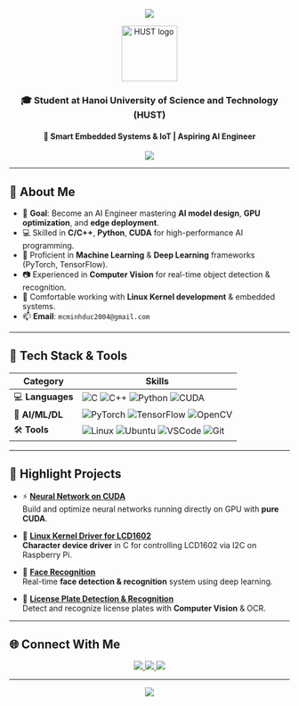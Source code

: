 <!-- Header Animation -->
<p align="center">
  <img src="https://capsule-render.vercel.app/api?type=waving&color=0:ff6b6b,100:ffd93d&height=200&section=header&text=Ngô%20Phạm%20Minh%20Đức&fontSize=40&fontColor=ffffff&animation=fadeIn&fontAlignY=40" />
</p>

<!-- HUST Logo -->
<p align="center">
  <img src="https://cdn.haitrieu.com/wp-content/uploads/2021/10/Logo-DH-Bach-Khoa-Ha-Noi-HUST-768x1155.png" alt="HUST logo" width="100" />
</p>

<h3 align="center">🎓 Student at Hanoi University of Science and Technology (HUST)</h3>
<h4 align="center">📡 Smart Embedded Systems & IoT | Aspiring AI Engineer</h4>

<!-- Typing Animation -->
<p align="center">
  <img src="https://readme-typing-svg.demolab.com?font=Fira+Code&size=22&duration=3000&pause=1000&color=FF6B6B&center=true&vCenter=true&width=650&lines=🚀+Future+AI+Engineer;💻+C/C%2B%2B+%7C+Python+%7C+CUDA;🧠+Deep+Learning+%26+Edge+AI;📷+Computer+Vision+for+Smart+Systems;🐧+Linux+Kernel+Driver+Development" />
</p>

---

## 🧠 About Me

- 🎯 **Goal**: Become an AI Engineer mastering **AI model design**, **GPU optimization**, and **edge deployment**.
- 💻 Skilled in **C/C++**, **Python**, **CUDA** for high-performance AI programming.
- 🧠 Proficient in **Machine Learning** & **Deep Learning** frameworks (PyTorch, TensorFlow).
- 📷 Experienced in **Computer Vision** for real-time object detection & recognition.
- 🐧 Comfortable working with **Linux Kernel development** & embedded systems.
- 📫 **Email**: `mcminhduc2004@gmail.com`

---

## 🚀 Tech Stack & Tools

| **Category**       | **Skills** |
|--------------------|------------|
| 💻 **Languages**   | ![C](https://img.shields.io/badge/C-00599C?style=flat&logo=c&logoColor=white) ![C++](https://img.shields.io/badge/C++-00599C?style=flat&logo=c%2B%2B&logoColor=white) ![Python](https://img.shields.io/badge/Python-3776AB?style=flat&logo=python&logoColor=white) ![CUDA](https://img.shields.io/badge/CUDA-76B900?style=flat&logo=nvidia&logoColor=white) |
| 🧠 **AI/ML/DL**    | ![PyTorch](https://img.shields.io/badge/PyTorch-EE4C2C?style=flat&logo=pytorch&logoColor=white) ![TensorFlow](https://img.shields.io/badge/TensorFlow-FF6F00?style=flat&logo=tensorflow&logoColor=white) ![OpenCV](https://img.shields.io/badge/OpenCV-5C3EE8?style=flat&logo=opencv&logoColor=white) |
| 🛠 **Tools**       | ![Linux](https://img.shields.io/badge/Linux-FCC624?style=flat&logo=linux&logoColor=black) ![Ubuntu](https://img.shields.io/badge/Ubuntu-E95420?style=flat&logo=ubuntu&logoColor=white) ![VSCode](https://img.shields.io/badge/VSCode-007ACC?style=flat&logo=visual-studio-code&logoColor=white) ![Git](https://img.shields.io/badge/Git-F05032?style=flat&logo=git&logoColor=white) |

---

## 📌 Highlight Projects

- ⚡ [**Neural Network on CUDA**](https://github.com/BaekMinhDuc/Neural-Network-using-Cuda.git)  
  Build and optimize neural networks running directly on GPU with **pure CUDA**.

- 🔧 [**Linux Kernel Driver for LCD1602**](https://github.com/BaekMinhDuc/EmbededOS_Linux_Kernel_Character_Device_LCD16x2.git)  
  **Character device driver** in C for controlling LCD1602 via I2C on Raspberry Pi.

- 👤 [**Face Recognition**](https://github.com/BaekMinhDuc/Face_Recognition.git)  
  Real-time **face detection & recognition** system using deep learning.

- 🚗 [**License Plate Detection & Recognition**](https://github.com/BaekMinhDuc/License_Plate_Detection_Regconition.git)  
  Detect and recognize license plates with **Computer Vision** & OCR.

---

## 🌐 Connect With Me

<p align="center">
  <a href="mailto:mcminhduc2004@gmail.com">
    <img src="https://img.shields.io/badge/Gmail-D14836?style=for-the-badge&logo=gmail&logoColor=white" />
  </a>
  <a href="https://www.linkedin.com/in/duc-ngo-9b2b95248/">
    <img src="https://img.shields.io/badge/LinkedIn-0077B5?style=for-the-badge&logo=linkedin&logoColor=white" />
  </a>
  <a href="https://github.com/NgoPhamMinhDuc">
    <img src="https://img.shields.io/badge/GitHub-181717?style=for-the-badge&logo=github&logoColor=white" />
  </a>
</p>

---

<!-- Footer Animation -->
<p align="center">
  <img src="https://capsule-render.vercel.app/api?type=waving&color=0:38B2AC,100:4299E1&height=120&section=footer" />
</p>
